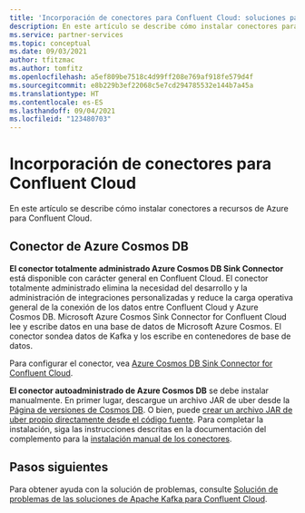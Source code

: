 ```yaml
---
title: 'Incorporación de conectores para Confluent Cloud: soluciones para asociados de Azure'
description: En este artículo se describe cómo instalar conectores para Confluent Cloud que se usan con recursos de Azure.
ms.service: partner-services
ms.topic: conceptual
ms.date: 09/03/2021
author: tfitzmac
ms.author: tomfitz
ms.openlocfilehash: a5ef809be7518c4d99ff208e769af918fe579d4f
ms.sourcegitcommit: e8b229b3ef22068c5e7cd294785532e144b7a45a
ms.translationtype: HT
ms.contentlocale: es-ES
ms.lasthandoff: 09/04/2021
ms.locfileid: "123480703"
---
```

# <a name="add-connectors-for-confluent-cloud"></a>Incorporación de conectores para Confluent Cloud

En este artículo se describe cómo instalar conectores a recursos de Azure para Confluent Cloud.

## <a name="connector-to-azure-cosmos-db"></a>Conector de Azure Cosmos DB

**El conector totalmente administrado Azure Cosmos DB Sink Connector** está disponible con carácter general en Confluent Cloud. El conector totalmente administrado elimina la necesidad del desarrollo y la administración de integraciones personalizadas y reduce la carga operativa general de la conexión de los datos entre Confluent Cloud y Azure Cosmos DB. Microsoft Azure Cosmos Sink Connector for Confluent Cloud lee y escribe datos en una base de datos de Microsoft Azure Cosmos. El conector sondea datos de Kafka y los escribe en contenedores de base de datos.

Para configurar el conector, vea [Azure Cosmos DB Sink Connector for Confluent Cloud](https://docs.confluent.io/cloud/current/connectors/cc-azure-cosmos-sink.html).

**El conector autoadministrado de Azure Cosmos DB** se debe instalar manualmente. En primer lugar, descargue un archivo JAR de uber desde la [Página de versiones de Cosmos DB](https://github.com/microsoft/kafka-connect-cosmosdb/releases). O bien, puede [crear un archivo JAR de uber propio directamente desde el código fuente](https://github.com/microsoft/kafka-connect-cosmosdb/blob/dev/doc/README_Sink.md#install-sink-connector). Para completar la instalación, siga las instrucciones descritas en la documentación del complemento para la [instalación manual de los conectores](https://docs.confluent.io/home/connect/install.html#install-connector-manually).  

## <a name="next-steps"></a>Pasos siguientes

Para obtener ayuda con la solución de problemas, consulte [Solución de problemas de las soluciones de Apache Kafka para Confluent Cloud](troubleshoot.md).

